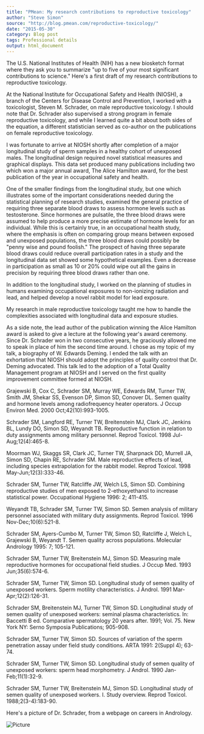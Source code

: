 ```yaml
---
title: "PMean: My research contributions to reproductive toxicology"
author: "Steve Simon"
source: "http://blog.pmean.com/reproductive-toxicology/"
date: "2015-05-30"
category: Blog post
tags: Professional details
output: html_document
---
```


The U.S. National Institutes of Health (NIH) has a new biosketch format
where they ask you to summarize "up to five of your most significant
contributions to science." Here's a first draft of my research
contributions to reproductive toxicology.

<!---More--->

At the National Institute for Occupational Safety and Health (NIOSH), a
branch of the Centers for Disease Control and Prevention, I worked with
a toxicologist, Steven M. Schrader, on male reproductive toxicology. I
should note that Dr. Schrader also supervised a strong program in female
reproductive toxicology, and while I learned quite a bit about both
sides of the equation, a different statistician served as co-author on
the publications on female reproductive toxicology.

I was fortunate to arrive at NIOSH shortly after completion of a major
longitudinal study of sperm samples in a healthy cohort of unexposed
males. The longitudinal design required novel statistical measures and
graphical displays. This data set produced many publications including
two which won a major annual award, The Alice Hamilton award, for the
best publication of the year in occupational safety and health.

One of the smaller findings from the longitudinal study, but one which
illustrates some of the important considerations needed during the
statistical planning of research studies, examined the general practice
of requiring three separate blood draws to assess hormone levels such as
testosterone. Since hormones are pulsatile, the three blood draws were
assumed to help produce a more precise estimate of hormone levels for an
individual. While this is certainly true, in an occupational health
study, where the emphasis is often on comparing group means between
exposed and unexposed populations, the three blood draws could possibly
be "penny wise and pound foolish." The prospect of having three separate
blood draws could reduce overall participation rates in a study and the
longitudinal data set showed some hypothetical examples. Even a decrease
in participation as small as 10 or 20% could wipe out all the gains in
precision by requiring three blood draws rather than one.

In addition to the longitudinal study, I worked on the planning of
studies in humans examining occupational exposures to non-ionizing
radiation and lead, and helped develop a novel rabbit model for lead
exposure.

My research in male reproductive toxicology taught me how to handle the
complexities associated with longitudinal data and exposure studies.

As a side note, the lead author of the publication winning the Alice
Hamilton award is asked to give a lecture at the following year's award
ceremony. Since Dr. Schrader won in two consecutive years, he graciously
allowed me to speak in place of him the second time around. I chose as
my topic of my talk, a biography of W. Edwards Deming. I ended the talk
with an exhortation that NIOSH should adopt the principles of quality
control that Dr. Deming advocated. This talk led to the adoption of a
Total Quality Management program at NIOSH and I served on the first
quality improvement committee formed at NIOSH.

Grajewski B, Cox C, Schrader SM, Murray WE, Edwards RM, Turner TW, Smith
JM, Shekar SS, Evenson DP, Simon SD, Conover DL. Semen quality and
hormone levels among radiofrequency heater operators. J Occup Environ
Med. 2000 Oct;42(10):993-1005.

Schrader SM, Langford RE, Turner TW, Breitenstein MJ, Clark JC, Jenkins
BL, Lundy DO, Simon SD, Weyandt TB. Reproductive function in relation to
duty assignments among military personnel. Reprod Toxicol. 1998
Jul-Aug;12(4):465-8.

Moorman WJ, Skaggs SR, Clark JC, Turner TW, Sharpnack DD, Murrell JA,
Simon SD, Chapin RE, Schrader SM. Male reproductive effects of lead,
including species extrapolation for the rabbit model. Reprod Toxicol.
1998 May-Jun;12(3):333-46.

Schrader SM, Turner TW, Ratcliffe JW, Welch LS, Simon SD. Combining
reproductive studies of men exposed to 2-ethoxyethanol to increase
statistical power. Occupational Hygiene 1996: 2; 411-415.

Weyandt TB, Schrader SM, Turner TW, Simon SD. Semen analysis of military
personnel associated with military duty assignments. Reprod Toxicol.
1996 Nov-Dec;10(6):521-8.

Schrader SM, Ayers-Cumbo M, Turner TW, Simon SD, Ratcliffe J, Welch L,
Grajewski B, Weyandt T. Semen quality across populations. Molecular
Andrology 1995: 7; 105-121.

Schrader SM, Turner TW, Breitenstein MJ, Simon SD. Measuring male
reproductive hormones for occupational field studies. J Occup Med. 1993
Jun;35(6):574-6.

Schrader SM, Turner TW, Simon SD. Longitudinal study of semen quality of
unexposed workers. Sperm motility characteristics. J Androl. 1991
Mar-Apr;12(2):126-31.

Schrader SM, Breitenstein MJ, Turner TW, Simon SD. Longitudinal study of
semen quality of unexposed workers: seminal plasma characteristics. In:
Baccetti B ed. Comparative spermatology 20 years after. 1991; Vol. 75.
New York NY: Serno Symposia Publications; 905-908.

Schrader SM, Turner TW, Simon SD. Sources of variation of the sperm
penetration assay under field study conditions. ARTA 1991: 2(Suppl 4);
63-74.

Schrader SM, Turner TW, Simon SD. Longitudinal study of semen quality of
unexposed workers: sperm head morphometry. J Androl. 1990
Jan-Feb;11(1):32-9.

Schrader SM, Turner TW, Breitenstein MJ, Simon SD. Longitudinal study of
semen quality of unexposed workers. I. Study overview. Reprod Toxicol.
1988;2(3-4):183-90.

Here's a picture of Dr. Schrader, from a webpage on careers in
Andrology.

![Picture](https://www.andrologycareers.org/uploads/1/7/3/8/17380709/3825413.png?1430165530)


